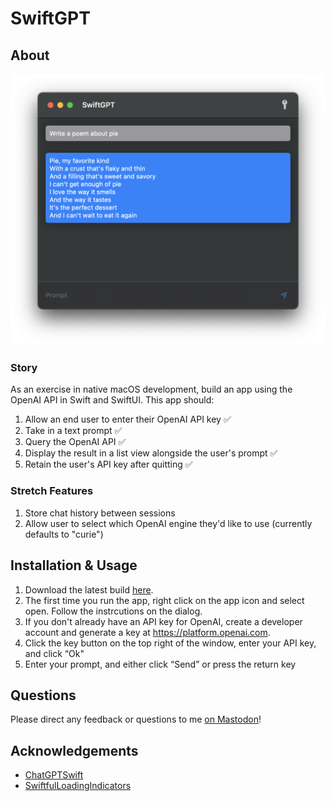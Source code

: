 #  SwiftGPT

## About

![](./screenshot.png)

### Story

As an exercise in native macOS development, build an app using the OpenAI API in Swift and SwiftUI. This app should:

1. Allow an end user to enter their OpenAI API key ✅
2. Take in a text prompt ✅
3. Query the OpenAI API ✅
4. Display the result in a list view alongside the user's prompt ✅
5. Retain the user's API key after quitting ✅

### Stretch Features

1. Store chat history between sessions
2. Allow user to select which OpenAI engine they'd like to use (currently defaults to "curie")

## Installation & Usage

1. Download the latest build [here](https://github.com/ghall89/swiftgpt/releases).
2. The first time you run the app, right click on the app icon and select open. Follow the instrcutions on the dialog.
3. If you don't already have an API key for OpenAI, create a developer account and generate a key at https://platform.openai.com.
4. Click the key button on the top right of the window, enter your API key, and click “Ok"
5. Enter your prompt, and either click “Send” or press the return key

## Questions

Please direct any feedback or questions to me [on Mastodon](https://home.social/@ghalldev)!

## Acknowledgements

- [ChatGPTSwift](https://github.com/alfianlosari/ChatGPTSwift)
- [SwiftfulLoadingIndicators](https://github.com/SwiftfulThinking/SwiftfulLoadingIndicators)
